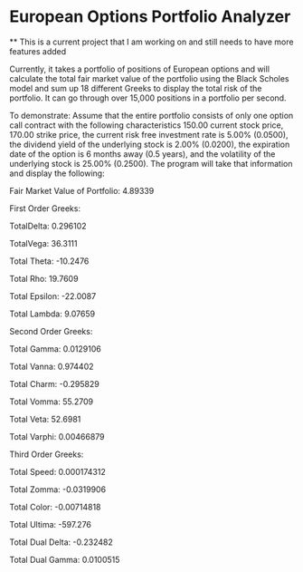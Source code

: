 # European Options Portfolio Analyzer

** This is a current project that I am working on and still needs to have more features added


Currently, it takes a portfolio of positions of European options and will calculate the total fair market value of the portfolio using the Black Scholes model and sum up 18 different Greeks to display the total risk of the portfolio. It can go through over 15,000 positions in a portfolio per second.

To demonstrate:
Assume that the entire portfolio consists of only one option call contract with the following characteristics 150.00 current stock price, 170.00 strike price, the current risk free investment rate is 5.00% (0.0500), the dividend yield of the underlying stock is 2.00% (0.0200), the expiration date of the option is 6 months away (0.5 years), and the volatility of the underlying stock is 25.00% (0.2500).
The program will take that information and display the following:



Fair Market Value of Portfolio: 4.89339



First Order Greeks:

TotalDelta: 0.296102

TotalVega: 36.3111

Total Theta: -10.2476

Total Rho: 19.7609

Total Epsilon: -22.0087

Total Lambda: 9.07659



Second Order Greeks:

Total Gamma: 0.0129106

Total Vanna: 0.974402

Total Charm: -0.295829

Total Vomma: 55.2709

Total Veta: 52.6981

Total Varphi: 0.00466879



Third Order Greeks:

Total Speed: 0.000174312

Total Zomma: -0.0319906

Total Color: -0.00714818

Total Ultima: -597.276

Total Dual Delta: -0.232482

Total Dual Gamma: 0.0100515

